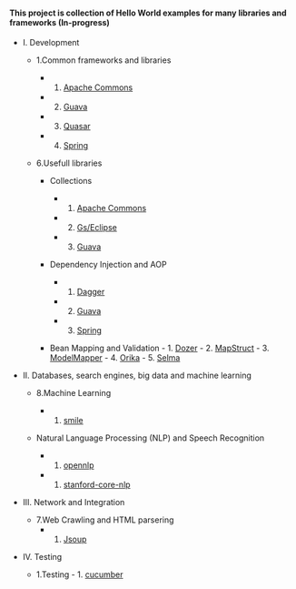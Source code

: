 #### This project is collection of Hello World examples for many libraries and frameworks (In-progress)


- I. Development
    - 1.Common frameworks and libraries
         - 1. [Apache Commons](https://github.com/Vedenin/useful-java-links/tree/master/helloworlds/1.1-common-frameworks-and-lib/apache-commons-lib)
         - 2. [Guava](https://github.com/Vedenin/useful-java-links/tree/master/helloworlds/1.1-common-frameworks-and-lib/guava-lib)
         - 3. [Quasar](https://github.com/Vedenin/useful-java-links/tree/master/helloworlds/1.1-common-frameworks-and-lib/quasar)
         - 4. [Spring](https://github.com/Vedenin/useful-java-links/tree/master/helloworlds/1.1-common-frameworks-and-lib/spring)

    - 6.Usefull libraries
        - Collections
             - 1. [Apache Commons](https://github.com/Vedenin/useful-java-links/tree/master/helloworlds/1.6-usefull-libraries/collections/apache-commons)
             - 2. [Gs/Eclipse](https://github.com/Vedenin/useful-java-links/tree/master/helloworlds/1.6-usefull-libraries/collections/gs-eclipse)
             - 3. [Guava](https://github.com/Vedenin/useful-java-links/tree/master/helloworlds/1.6-usefull-libraries/collections/guava)

        - Dependency Injection and AOP
             - 1. [Dagger](https://github.com/Vedenin/useful-java-links/tree/master/helloworlds/1.6-usefull-libraries/dependency_injection/dependency-injection-dagger)
             - 2. [Guava](https://github.com/Vedenin/useful-java-links/tree/master/helloworlds/1.6-usefull-libraries/dependency_injection/dependency-injection-guice)
             - 3. [Spring](https://github.com/Vedenin/useful-java-links/tree/master/helloworlds/1.6-usefull-libraries/dependency_injection/dependency-injection-spring)

        - Bean Mapping and Validation
              - 1.  [Dozer](https://github.com/Vedenin/useful-java-links/tree/master/helloworlds/1.6-usefull-libraries/bean_mapping/dozer)
              - 2.  [MapStruct](https://github.com/Vedenin/useful-java-links/tree/master/helloworlds/1.6-usefull-libraries/bean_mapping/mapstruct)
              - 3.  [ModelMapper](https://github.com/Vedenin/useful-java-links/tree/master/helloworlds/1.6-usefull-libraries/bean_mapping/modelmapper)
              - 4.  [Orika](https://github.com/Vedenin/useful-java-links/tree/master/helloworlds/1.6-usefull-libraries/bean_mapping/orika)
              - 5.  [Selma](https://github.com/Vedenin/useful-java-links/tree/master/helloworlds/1.6-usefull-libraries/bean_mapping/selma)

- II. Databases, search engines, big data and machine learning
    - 8.Machine Learning
         - 1.  [smile](https://github.com/Vedenin/useful-java-links/tree/master/helloworlds/2.8-machine-learning/smile)

    - Natural Language Processing (NLP) and Speech Recognition
         - 1.  [opennlp](https://github.com/Vedenin/useful-java-links/tree/master/helloworlds/2.8-natural-language-processing/opennlp)
         - 1.  [stanford-core-nlp](https://github.com/Vedenin/useful-java-links/tree/master/helloworlds/2.8-natural-language-processing/stanford-core-nlp)


- III. Network and Integration
    - 7.Web Crawling and HTML parsering
         - 1.  [Jsoup](https://github.com/Vedenin/useful-java-links/tree/master/helloworlds/3.7-web-crawling-and-html-parser/Jsoup)

- IV. Testing
    - 1.Testing
          - 1.  [cucumber](https://github.com/Vedenin/useful-java-links/tree/master/helloworlds/4.1-testing/cucumber)


